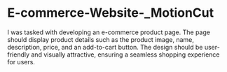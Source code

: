 # E-commerce-Website-_MotionCut
I was tasked with developing an e-commerce product page. The page should display product details such as the product image, name, description, price, and an add-to-cart button. The design should be user-friendly and visually attractive, ensuring a seamless shopping experience for users.
